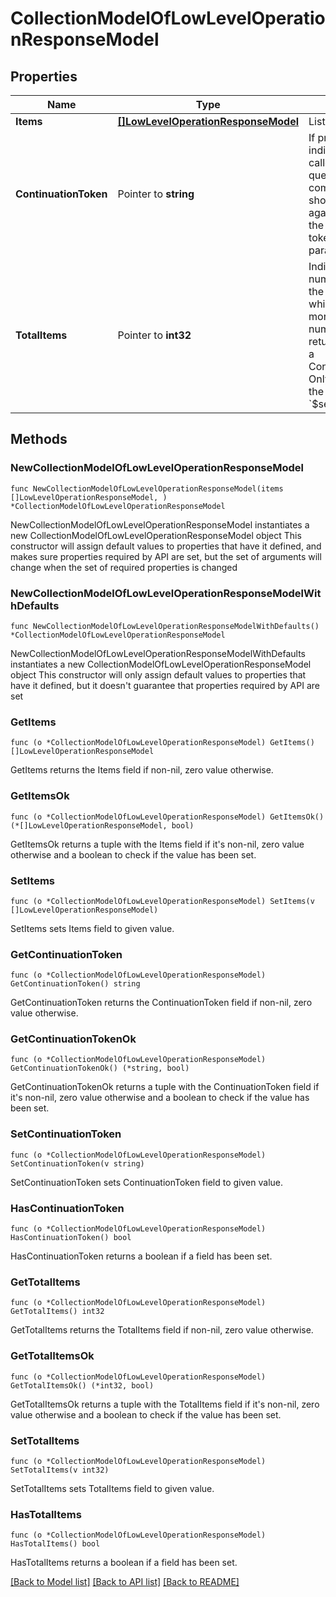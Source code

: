 # CollectionModelOfLowLevelOperationResponseModel

## Properties

Name | Type | Description | Notes
------------ | ------------- | ------------- | -------------
**Items** | [**[]LowLevelOperationResponseModel**](LowLevelOperationResponseModel.md) | List of items. | 
**ContinuationToken** | Pointer to **string** | If present, indicates to the caller that the query was not complete, and they should call the API again specifying the continuation token as a query parameter. | [optional] 
**TotalItems** | Pointer to **int32** | Indicates the total number of items in the collection, which may be more than the number of Items returned, if there is a ContinuationToken.  Only returned in the response to &#x60;$search&#x60; APIs. | [optional] 

## Methods

### NewCollectionModelOfLowLevelOperationResponseModel

`func NewCollectionModelOfLowLevelOperationResponseModel(items []LowLevelOperationResponseModel, ) *CollectionModelOfLowLevelOperationResponseModel`

NewCollectionModelOfLowLevelOperationResponseModel instantiates a new CollectionModelOfLowLevelOperationResponseModel object
This constructor will assign default values to properties that have it defined,
and makes sure properties required by API are set, but the set of arguments
will change when the set of required properties is changed

### NewCollectionModelOfLowLevelOperationResponseModelWithDefaults

`func NewCollectionModelOfLowLevelOperationResponseModelWithDefaults() *CollectionModelOfLowLevelOperationResponseModel`

NewCollectionModelOfLowLevelOperationResponseModelWithDefaults instantiates a new CollectionModelOfLowLevelOperationResponseModel object
This constructor will only assign default values to properties that have it defined,
but it doesn't guarantee that properties required by API are set

### GetItems

`func (o *CollectionModelOfLowLevelOperationResponseModel) GetItems() []LowLevelOperationResponseModel`

GetItems returns the Items field if non-nil, zero value otherwise.

### GetItemsOk

`func (o *CollectionModelOfLowLevelOperationResponseModel) GetItemsOk() (*[]LowLevelOperationResponseModel, bool)`

GetItemsOk returns a tuple with the Items field if it's non-nil, zero value otherwise
and a boolean to check if the value has been set.

### SetItems

`func (o *CollectionModelOfLowLevelOperationResponseModel) SetItems(v []LowLevelOperationResponseModel)`

SetItems sets Items field to given value.


### GetContinuationToken

`func (o *CollectionModelOfLowLevelOperationResponseModel) GetContinuationToken() string`

GetContinuationToken returns the ContinuationToken field if non-nil, zero value otherwise.

### GetContinuationTokenOk

`func (o *CollectionModelOfLowLevelOperationResponseModel) GetContinuationTokenOk() (*string, bool)`

GetContinuationTokenOk returns a tuple with the ContinuationToken field if it's non-nil, zero value otherwise
and a boolean to check if the value has been set.

### SetContinuationToken

`func (o *CollectionModelOfLowLevelOperationResponseModel) SetContinuationToken(v string)`

SetContinuationToken sets ContinuationToken field to given value.

### HasContinuationToken

`func (o *CollectionModelOfLowLevelOperationResponseModel) HasContinuationToken() bool`

HasContinuationToken returns a boolean if a field has been set.

### GetTotalItems

`func (o *CollectionModelOfLowLevelOperationResponseModel) GetTotalItems() int32`

GetTotalItems returns the TotalItems field if non-nil, zero value otherwise.

### GetTotalItemsOk

`func (o *CollectionModelOfLowLevelOperationResponseModel) GetTotalItemsOk() (*int32, bool)`

GetTotalItemsOk returns a tuple with the TotalItems field if it's non-nil, zero value otherwise
and a boolean to check if the value has been set.

### SetTotalItems

`func (o *CollectionModelOfLowLevelOperationResponseModel) SetTotalItems(v int32)`

SetTotalItems sets TotalItems field to given value.

### HasTotalItems

`func (o *CollectionModelOfLowLevelOperationResponseModel) HasTotalItems() bool`

HasTotalItems returns a boolean if a field has been set.


[[Back to Model list]](../README.md#documentation-for-models) [[Back to API list]](../README.md#documentation-for-api-endpoints) [[Back to README]](../README.md)


